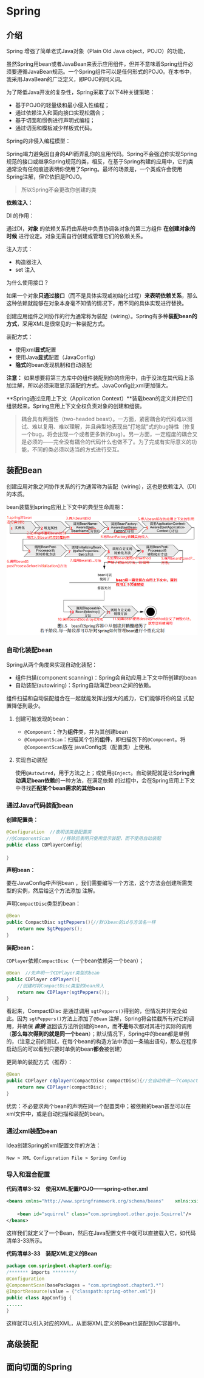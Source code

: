 # Spring 





## 介绍

Spring 增强了简单老式Java对象（Plain Old Java object，POJO）的功能，



虽然Spring用bean或者JavaBean来表示应用组件，但并不意味着Spring组件必须要遵循JavaBean规范。一个Spring组件可以是任何形式的POJO。在本书中，我采用JavaBean的广泛定义，即POJO的同义词。



为了降低Java开发的复杂性，Spring采取了以下4种关键策略：

- 基于POJO的轻量级和最小侵入性编程；
- 通过依赖注入和面向接口实现松耦合；
- 基于切面和惯例进行声明式编程；
- 通过切面和模板减少样板式代码。



Spring的非侵入编程模型：

Spring竭力避免因自身的API而弄乱你的应用代码。Spring不会强迫你实现Spring规范的接口或继承Spring规范的类，相反，在基于Spring构建的应用中，它的类通常没有任何痕迹表明你使用了Spring。最坏的场景是，一个类或许会使用Spring注解，但它依旧是POJO。

> 所以Spring不会更改你创建的类









**依赖注入：**

DI 的作用： 

通过DI，**对象** 的依赖关系将由系统中负责协调各对象的第三方组件 **在创建对象的时候** 进行设定。对象无需自行创建或管理它们的依赖关系。



注入方式：

- 构造器注入
- set 注入 



为什么使用接口？ 

如果一个对象**只通过接口**（而不是具体实现或初始化过程）**来表明依赖关系**，那么这种依赖就能够在对象本身毫不知情的情况下，用不同的具体实现进行替换。



创建应用组件之间协作的行为通常称为装配（wiring）。Spring有多种**装配bean的方式**，采用XML是很常见的一种装配方式。



装配方式：

- 使用xml**显式**配置
- 使用Java**显式**配置（JavaConfig）
- **隐式**的bean发现机制和自动装配



**注意：** 如果想要将第三方库中的组件装配到你的应用中，由于没法在其代码上添加注解，所以必须采取显示装配的方式。JavaConfig比xml更加强大。



**Spring通过应用上下文（Application Context）**装载bean的定义并把它们组装起来。Spring应用上下文全权负责对象的创建和组装。







> 耦合具有两面性（two-headed beast）。一方面，紧密耦合的代码难以测试、难以复用、难以理解，并且典型地表现出“打地鼠”式的bug特性（修复一个bug，将会出现一个或者更多新的bug）。另一方面，一定程度的耦合又是必须的——完全没有耦合的代码什么也做不了。为了完成有实际意义的功能，不同的类必须以适当的方式进行交互。







## 装配Bean

创建应用对象之间协作关系的行为通常称为装配（wiring），这也是依赖注入（DI）的本质。



bean装载到spring应用上下文中的典型生命周期：

![](assets/bean装载到spring应用上下文中的典型生命过程.png)





### 自动化装配bean

Spring从两个角度来实现自动化装配：

- 组件扫描(component scanning)：Spring会自动应用上下文中所创建的bean
- 自动装配(autowiring)：Spring自动满足bean之间的依赖。

组件扫描和自动装配组合在一起就能发挥出强大的威力，它们能够将你的显 式配置降低到最少。  



1. 创建可被发现的bean：

   - `@Component`：作为**组件**类，并为其创建bean
   - `@ComponentScan`：扫描某个包的**组件**，即扫描包下的``@Component``。将`@ComponentScan`放在 javaConfig类（配置类）上使用。

2. 实现自动装配

   使用`@Autowired`，用于方法之上；或使用`@Inject`。自动装配就是让Spring**自动满足bean依赖**的一种方法，在满足依赖 的过程中，会在Spring应用上下文中寻找**匹配某个bean需求的其他bean**  











### 通过Java代码装配bean



**创建配置类：** 

```java
@Configuration 	//表明该类是配置类
//@ComponentScan  	//移除后表明只使用显示装配，而不使用自动装配
public class CDPlayerConfig{
    
}
```



**声明bean：**

要在JavaConfig中声明bean ，我们需要编写一个方法，这个方法会创建所需类型的实例，然后给这个方法添加 注解。  

声明`CompactDisc`类型的bean：

```java
@Bean
public CompactDisc sgtPeppers(){//默认bean的id与方法名一样
    return new SgtPeppers();
}
```



**装配bean：** 

`CDPlayer`依赖`CompactDisc`（一个bean依赖另一个bean）；

```java
@Bean  //先声明一个CDPlayer类型的bean
public CDPlayer cdPlayer(){
    //创建时将CompactDisc类型的bean传入
    return new CDPlayer(sgtPeppers());
}
```

看起来，CompactDisc 是通过调用 `sgtPeppers()`得到的，但情况并非完全如此。因为  `sgtPeppers()`方法上添加了`@Bean` 注解，Spring将会拦截所有对它的调用，并确保 ***直接*** 返回该方法所创建的bean，而**不是**每次都对其进行实际的调用（**那么每次得到的就是同一个bean**）；默认情况下，Spring中的bean都是单例的，（注意之前的测试，在每个bean的构造方法中添加一条输出语句，那么在程序启动后的可以看到只要时单例的bean**都会**被创建）



更简单的装配方式（推荐）：

```java
@Bean
public CDPlayer cdplayer(CompactDisc compactDisc){//会自动传递一个CompactDisc类型的bean过来
    return new CDPlayer(compactDisc);
}
```

优势：不必要求两个bean的声明在同一个配置类中；被依赖的bean甚至可以在xml文件中，或是自动扫描和装配的bean。





### 通过xml装配bean



Idea创建Spring的xml配置文件的方法：

`New > XML Configuration File > Spring Config`





### 导入和混合配置







**代码清单3-32　使用XML配置POJO——spring-other.xml**

```xml
<beans xmlns="http://www.springframework.org/schema/beans"    xmlns:xsi="http://www.w3.org/2001/XMLSchema-instance"    xsi:schemaLocation="http://www.springframework.org/schema/beans        http://www.springframework.org/schema/beans/spring-beans.xsd">   
    
    <bean id="squirrel" class="com.springboot.other.pojo.Squirrel"/>
</beans>
```

这样我们就定义了一个Bean，然后在Java配置文件中就可以直接载入它，如代码清单3-33所示。

**代码清单3-33　装配XML定义的Bean**

```java
package com.springboot.chapter3.config;
/******* imports ********/
@Configuration
@ComponentScan(basePackages = "com.springboot.chapter3.*")
@ImportResource(value = {"classpath:spring-other.xml"})
public class AppConfig {
......
}
```

这样就可以引入对应的XML，从而将XML定义的Bean也装配到IoC容器中。





## 高级装配









## 面向切面的Spring











